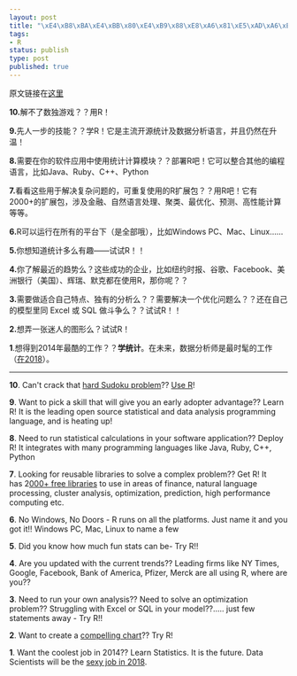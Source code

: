 ```yaml
--- 
layout: post
title: "\xE4\xB8\xBA\xE4\xBB\x80\xE4\xB9\x88\xE8\xA6\x81\xE5\xAD\xA6\xE4\xB9\xA0R\xE7\x9A\x84\xE5\x8D\x81\xE5\xA4\xA7\xE7\x90\x86\xE7\x94\xB1"
tags: 
- R
status: publish
type: post
published: true
---
```

原文链接在<a href="http://www.rcasts.com/2011/05/10-reasons-why-you-should-learn-r.html" target="_blank">这里</a>

<strong>10.</strong>解不了数独游戏？？用R！

<strong>9.</strong>先人一步的技能？？学R！它是主流开源统计及数据分析语言，并且仍然在升温！

<strong>8.</strong>需要在你的软件应用中使用统计计算模块？？部署R吧！它可以整合其他的编程语言，比如Java、Ruby、C++、Python

<strong>7.</strong>看看这些用于解决复杂问题的，可重复使用的R扩展包？？用R吧！它有2000+的扩展包，涉及金融、自然语言处理、聚类、最优化、预测、高性能计算等等。

<strong>6.</strong>R可以运行在所有的平台下（是全部哦），比如Windows PC、Mac、Linux……

<strong>5.</strong>你想知道统计多么有趣——试试R！！

<strong>4.</strong>你了解最近的趋势么？这些成功的企业，比如纽约时报、谷歌、Facebook、美洲银行（美国）、辉瑞、默克都在使用R，那你呢？？

<strong>3.</strong>需要做适合自己特点、独有的分析么？？需要解决一个优化问题么？？还在自己的模型里同 Excel 或 SQL 做斗争么？？试试R！！

<strong>2.</strong>想弄一张迷人的图形么？试试R！

<strong>1</strong>.想得到2014年最酷的工作？？<strong>学统计</strong>。在未来，数据分析师是最时髦的工作（<a href="http://www.rcasts.com/2011/03/why-learn-r.html" target="_blank">在2018</a>）。

********

<strong>10</strong>. Can't crack that <a href="http://www.usatoday.com/news/offbeat/2006-11-06-sudoku_x.htm" target="_blank">hard Sudoku problem</a>?? <a href="https://gist.github.com/982555" target="_blank">Use R</a>!

<strong>9</strong>. Want to pick a skill that will give you an early adopter advantage?? Learn R! It is the leading open source statistical and data analysis programming language, and is heating up!

<strong>8</strong>. Need to run statistical calculations in your software application?? Deploy R! It integrates with many programming languages like Java, Ruby, C++, Python

<strong>7</strong>. Looking for reusable libraries to solve a complex problem?? Get R! It has 2<a href="http://cran.r-project.org/web/views/" target="_blank">000+ free libraries</a> to use in areas of finance, natural language processing, cluster analysis, optimization, prediction, high performance computing etc.

<strong>6</strong>. No Windows, No Doors - R runs on all the platforms. Just name it and you got it!! Windows PC, Mac, Linux to name a few

<strong>5</strong>. Did you know how much fun stats can be- Try R!!

<strong>4</strong>. Are you updated with the current trends?? Leading firms like NY Times, Google, Facebook, Bank of America, Pfizer, Merck are all using R, where are you??

<strong>3</strong>. Need to run your own analysis?? Need to solve an optimization problem?? Struggling with Excel or SQL in your model??..... just few statements away - Try R!!

<strong>2</strong>. Want to create a <a href="http://www.facebook.com/notes/facebook-engineering/visualizing-friendships/469716398919" target="_blank">compelling chart</a>?? Try R!

<strong>1</strong>. Want the coolest job in 2014?? Learn Statistics. It is the future. Data Scientists will be the <a href="http://www.rcasts.com/2011/03/why-learn-r.html" target="_blank">sexy job in 2018</a>.

